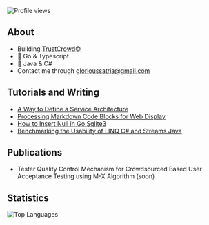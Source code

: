
<p align="left">
  <img src="https://komarev.com/ghpvc/?username=satriadhm&label=Profile%20views&color=0e75b6&style=flat" alt="Profile views" />
</p>

## About
- Building [TrustCrowd©](https://crowd-control-interface.vercel.app) 
- 🚀 Go & Typescript
- 🏢 Java & C#
- Contact me through glorioussatria@gmail.com
  
## Tutorials and Writing
- [A Way to Define a Service Architecture](https://www.glorioussatria.my.id/blog/a-way-to-define-a-service-architecture)
- [Processing Markdown Code Blocks for Web Display](http://glorioussatria.my.id/blog/processing-markdown-code-blocks-for-web-display)
- [How to Insert Null in Go Sqlite3](https://www.glorioussatria.my.id/blog/how-to-insert-null-to-sqlite3-with-go)
- [Benchmarking the Usability of LINQ C# and Streams Java](https://www.glorioussatria.my.id/blog/benchmarking-the-usability-of-linq-c-and-streams-java)

## Publications
- Tester Quality Control Mechanism for Crowdsourced Based User Acceptance Testing using M-X Algorithm (soon)
 
## Statistics
<p>
  <img src="https://github-readme-stats.vercel.app/api/top-langs/?username=satriadhm&theme=dark&hide_border=false&include_all_commits=true&count_private=true&layout=compact" alt="Top Languages" />
</p>

